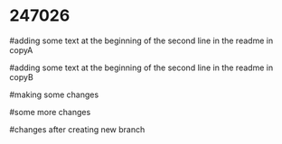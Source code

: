 # 247026

#adding some text at the beginning of the second line in the readme in copyA

#adding some text at the beginning of the second line in the readme in copyB

#making some changes

#some more changes

#changes after creating new branch

